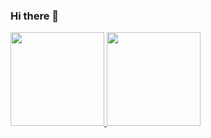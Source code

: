 ### Hi there 👋

<div>
<a href="https://github.com/seu-usuário-aqui">
<img height="150em" src="https://github-readme-stats.vercel.app/api/top-langs/?username=FPetiz&layout=compact&langs_count=7&theme=dracula"/>
<img height="150em" src="https://github-readme-stats.vercel.app/api?username=FPetiz&show_icons=true&theme=dracula&include_all_commits=true&count_private=true"/>
</div>


<!--
<div>
<a href="https://instagram.com/petiz.fernanda" target="_blank"><img src="https://img.shields.io/badge/-Instagram-%23E4405F?style=for-the-badge&logo=instagram&logoColor=white" target="_blank"></a>
<a href = "mailto:adnanref.c.petiz@gmail.com"><img src="https://img.shields.io/badge/Gmail-D14836?style=for-the-badge&logo=gmail&logoColor=white" target="_blank"></a>
<a href="https://www.linkedin.com/in/fernanda-petiz-25bb47268/?locale=en_US" target="_blank"><img src="https://img.shields.io/badge/-LinkedIn-%230077B5?style=for-the-badge&logo=linkedin&logoColor=white" target="_blank"></a> 
</div>
-->


